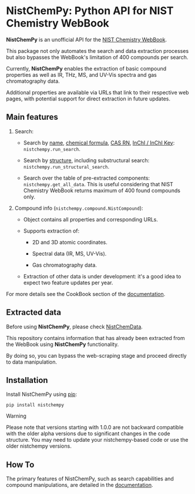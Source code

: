 # NistChemPy: Python API for NIST Chemistry WebBook

**NistChemPy** is an unofficial API for the [NIST Chemistry WebBook](https://webbook.nist.gov/).

This package not only automates the search and data extraction processes but also bypasses the WebBook's limitation of 400 compounds per search.

Currently, **NistChemPy** enables the extraction of basic compound properties as well as IR, THz, MS, and UV-Vis spectra and gas chromatography data.

Additional properties are available via URLs that link to their respective web pages, with potential support for direct extraction in future updates.


## Main features

1. Search:

    - Search by [name](https://webbook.nist.gov/chemistry/name-ser/), [chemical formula](https://webbook.nist.gov/chemistry/form-ser/), [CAS RN](https://webbook.nist.gov/chemistry/cas-ser/), [InChI / InChI Key](https://webbook.nist.gov/chemistry/inchi-ser/): `nistchempy.run_search`.
    
    - Search by [structure](https://webbook.nist.gov/chemistry/str-file/), including substructural search: `nistchempy.run_structural_search`.
    
    - Search over the table of pre-extracted components: `nistchempy.get_all_data`. This is useful considering that NIST Chemistry WebBook returns maximum of 400 found compounds only.


2. Compound info (`nistchempy.compound.NistCompound`):
    
    - Object contains all properties and corresponding URLs.
    
    - Supports extraction of:
        
        - 2D and 3D atomic coordinates.
        
        - Spectral data (IR, MS, UV-Vis).
        
        - Gas chromatography data.
    
    - Extraction of other data is under development: it's a good idea to expect two feature updates per year.

For more details see the CookBook section of the [documentation](https://ivanchernyshov.github.io/NistChemPy/).


## Extracted data

Before using **NistChemPy**, please check [NistChemData](https://github.com/IvanChernyshov/NistChemData).

This repository contains information that has already been extracted from the WebBook using **NistChemPy** functionality.

By doing so, you can bypass the web-scraping stage and proceed directly to data manipulation.


## Installation

Install NistChemPy using [pip](https://pypi.org/project/NistChemPy/):

```
pip install nistchempy
```

> [!WARNING]
> Please note that versions starting with 1.0.0 are not backward compatible with the older alpha versions due to significant changes in the code structure.
> You may need to update your nistchempy-based code or use the older nistchempy versions.


## How To

The primary features of NistChemPy, such as search capabilities and compound manipulations, are detailed in the [documentation](https://ivanchernyshov.github.io/NistChemPy/).

